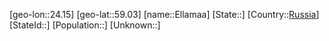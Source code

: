 ﻿---
location: [59.03,24.15]
type: City
tags:
- geo/City


SpocWebEntityId: 30026
isDeleted: false
confidential: public

---
[geo-lon::24.15]
[geo-lat::59.03]
[name::Ellamaa]
[State::]
[Country::[Russia](geo/Continent/Europe/Russia.md)]
[StateId::]
[Population::]
[Unknown::]

